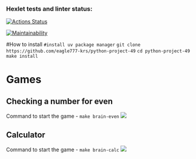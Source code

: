 ### Hexlet tests and linter status:
[![Actions Status](https://github.com/eagle777-krs/python-project-49/actions/workflows/hexlet-check.yml/badge.svg)](https://github.com/eagle777-krs/python-project-49/actions)

[![Maintainability](https://api.codeclimate.com/v1/badges/522aebdeeee79bb26479/maintainability)](https://codeclimate.com/github/eagle777-krs/python-project-/maintainability)

#How to install
`#install uv package manager`
`git clone https://github.com/eagle777-krs/python-project-49`
`cd python-project-49`
`make install`
# Games

## Checking a number for even
Command to start the game - `make brain-even`
<a href="https://asciinema.org/a/697925" target="_blank"><img src="https://asciinema.org/a/697925.svg" /></a>

## Calculator
Command to start the game - `make brain-calc`
<a href="https://asciinema.org/a/698177" target="_blank"><img src="https://asciinema.org/a/698177.svg" /></a>
